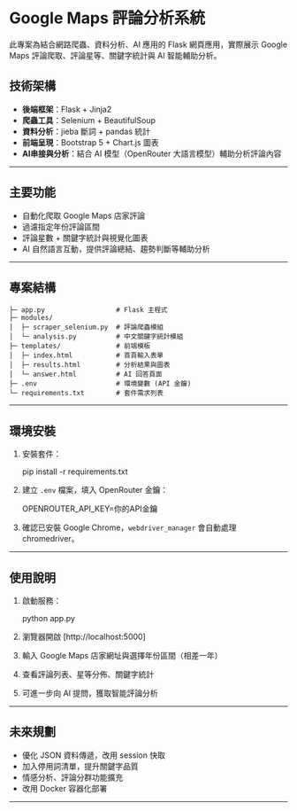 # Google Maps 評論分析系統

此專案為結合網路爬蟲、資料分析、AI 應用的 Flask 網頁應用，實際展示 Google Maps 評論爬取、評論星等、關鍵字統計與 AI 智能輔助分析。

## 技術架構
- **後端框架**：Flask + Jinja2
- **爬蟲工具**：Selenium + BeautifulSoup
- **資料分析**：jieba 斷詞 + pandas 統計
- **前端呈現**：Bootstrap 5 + Chart.js 圖表
- **AI串接與分析**：結合 AI 模型（OpenRouter 大語言模型）輔助分析評論內容

---

## 主要功能
- 自動化爬取 Google Maps 店家評論
- 過濾指定年份評論區間
- 評論星數 + 關鍵字統計與視覺化圖表
- AI 自然語言互動，提供評論總結、趨勢判斷等輔助分析

---

## 專案結構
```
├─ app.py                  # Flask 主程式
├─ modules/
│  ├─ scraper_selenium.py  # 評論爬蟲模組
│  └─ analysis.py          # 中文關鍵字統計模組
├─ templates/              # 前端模板
│  ├─ index.html           # 首頁輸入表單
│  ├─ results.html         # 分析結果與圖表
│  └─ answer.html          # AI 回答頁面
├─ .env                    # 環境變數 (API 金鑰)
└─ requirements.txt        # 套件需求列表
```

---

## 環境安裝
1. 安裝套件：
   
   pip install -r requirements.txt
   
2. 建立 `.env` 檔案，填入 OpenRouter 金鑰：
   
   OPENROUTER_API_KEY=你的API金鑰
   
3. 確認已安裝 Google Chrome，`webdriver_manager` 會自動處理 chromedriver。

---

## 使用說明
1. 啟動服務：
   
   python app.py
   
2. 瀏覽器開啟 [http://localhost:5000]
3. 輸入 Google Maps 店家網址與選擇年份區間（相差一年）
4. 查看評論列表、星等分佈、關鍵字統計
5. 可進一步向 AI 提問，獲取智能評論分析

---


## 未來規劃
- 優化 JSON 資料傳遞，改用 session 快取
- 加入停用詞清單，提升關鍵字品質
- 情感分析、評論分群功能擴充
- 改用 Docker 容器化部署

---





